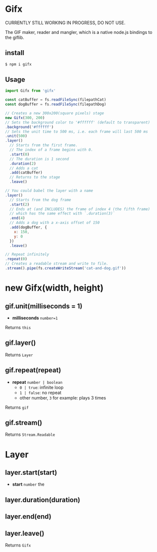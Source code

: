 # Gifx

CURRENTLY STILL WORKING IN PROGRESS, DO NOT USE.

The GIF maker, reader and mangler, which is a native node.js bindings to the giflib.

## install

```sh
$ npm i gifx
```

## Usage

```js
import Gifx from 'gifx'

const catBuffer = fs.readFileSync(filepathCat)
const dogBuffer = fs.readFileSync(filepathDog)

// Creates a new 300x200(square pixels) stage
new Gifx(300, 200)
// Sets the background color to '#ffffff' (default to transparent)
.background('#ffffff')
// Sets the unit time to 500 ms, i.e. each frame will last 500 ms
.unit(500)
.layer()
  // Starts from the first frame.
  // The index of a frame begins with 0.
  .start(0)
  // The duration is 1 second
  .duration(2)
  // Adds a cat
  .add(catBuffer)
  // Returns to the stage
  .leave()

// You could babel the layer with a name
.layer()
  // Starts from the dog frame
  .start(2)
  // Ends at (and INCLUDES) the frame of index 4 (the fifth frame)
  // which has the same effect with `.duration(3)`
  .end(4)
  // Adds a dog with a x-axis offset of 150
  .add(dogBuffer, {
    x: 150,
    y: 0
  })
  .leave()

// Repeat infinitely
.repeat(0)
// Creates a readable stream and write to file.
.stream().pipe(fs.createWriteStream('cat-and-dog.gif'))
```

# new Gifx(width, height)

## gif.unit(milliseconds = 1)

- **milliseconds** `number=1`

Returns `this`

## gif.layer()

Returns `Layer`

## gif.repeat(repeat)

- **repeat** `number | boolean`
  - `0 | true`: infinite loop
  - `1 | false`: no repeat
  - other number, `3` for example: plays 3 times

Returns `gif`

## gif.stream()

Returns `Stream.Readable`

# Layer

## layer.start(start)

- **start** `number` the

## layer.duration(duration)

## layer.end(end)

## layer.leave()

Returns `Gifx`
